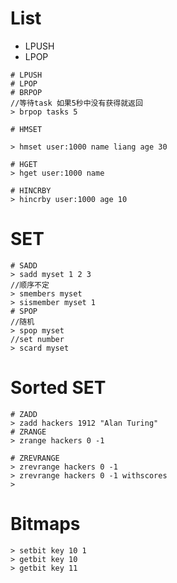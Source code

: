 # List 

* LPUSH
* LPOP


```
# LPUSH
# LPOP
# BRPOP
//等待task 如果5秒中没有获得就返回
> brpop tasks 5

# HMSET 

> hmset user:1000 name liang age 30

# HGET 
> hget user:1000 name

# HINCRBY
> hincrby user:1000 age 10
```

# SET 

```
# SADD
> sadd myset 1 2 3
//顺序不定
> smembers myset
> sismember myset 1
# SPOP
//随机
> spop myset 
//set number
> scard myset
```

# Sorted SET

```
# ZADD
> zadd hackers 1912 "Alan Turing"
# ZRANGE
> zrange hackers 0 -1

# ZREVRANGE
> zrevrange hackers 0 -1
> zrevrange hackers 0 -1 withscores
>
```

# Bitmaps

```
> setbit key 10 1
> getbit key 10
> getbit key 11
```
